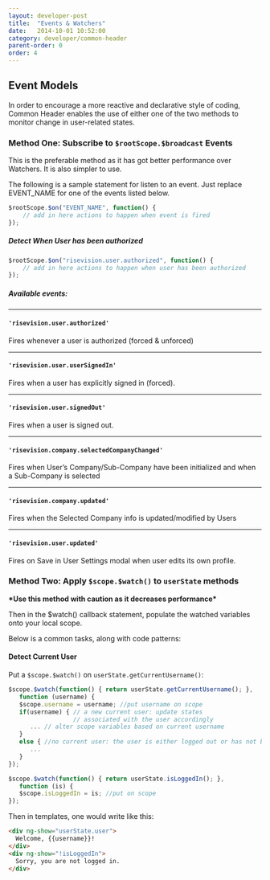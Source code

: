 ```yaml
---
layout: developer-post
title:  "Events & Watchers"
date:   2014-10-01 10:52:00
category: developer/common-header
parent-order: 0
order: 4
---
```


## Event Models

In order to encourage a more reactive and declarative style of coding, Common Header enables the use of either one of the two methods to monitor change in user-related states.

### Method One: Subscribe to ```$rootScope.$broadcast``` Events

This is the preferable method as it has got better performance over Watchers. It is also simpler to use.

The following is a sample statement for listen to an event. Just replace EVENT_NAME for one of the events listed below.

```javascript
$rootScope.$on("EVENT_NAME", function() {	
    // add in here actions to happen when event is fired
});
```

##### Detect When User has been authorized

```javascript
$rootScope.$on("risevision.user.authorized", function() {	
    // add in here actions to happen when user has been authorized
});
```

##### Available events:
***
#### ```'risevision.user.authorized'```

Fires whenever a user is authorized (forced & unforced)

***
#### ```'risevision.user.userSignedIn'```

Fires when a user has explicitly signed in (forced).

***
#### ```'risevision.user.signedOut'```

Fires when a user is signed out.

***
#### ```'risevision.company.selectedCompanyChanged'```

Fires when User’s Company/Sub-Company have been initialized and when a Sub-Company is selected

***
#### ```'risevision.company.updated'```

Fires when the Selected Company info is updated/modified by Users

***
#### ```'risevision.user.updated'```

Fires on Save in User Settings modal when user edits its own profile.


### Method Two: Apply ```$scope.$watch()``` to ```userState``` methods 

**\*Use this method with caution as it decreases performance\***

Then in the $watch() callback statement, populate the watched variables onto your local scope.

Below is a common tasks, along with code patterns:

#### Detect Current User
Put a ```$scope.$watch()``` on ```userState.getCurrentUsername()```:

```js
$scope.$watch(function() { return userState.getCurrentUsername(); },
   function (username) {
   $scope.username = username; //put username on scope
   if(username) { // a new current user: update states
                  // associated with the user accordingly
      ... // alter scope variables based on current username
   }
   else { //no current user: the user is either logged out or has not been populated
      ...
   }
});

$scope.$watch(function() { return userState.isLoggedIn(); },
   function (is) {
   $scope.isLoggedIn = is; //put on scope
});
```
Then in templates, one would write like this:

```html
<div ng-show="userState.user">
  Welcome, {{username}}!
</div>
<div ng-show="!isLoggedIn">
  Sorry, you are not logged in.
</div>
```


